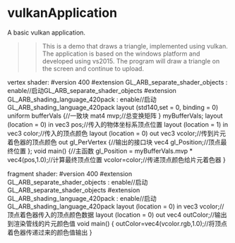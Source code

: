 # vulkanApplication
A basic vulkan application.
>>This is a demo that draws a triangle, implemented using vulkan.
>>The application is based on the windows platform and developed using vs2015.
>>The program will draw a triangle on the screen and continue to upload.

vertex shader:
#version 400
#extension GL_ARB_separate_shader_objects : enable//启动GL_ARB_separate_shader_objects
#extension GL_ARB_shading_language_420pack : enable//启动GL_ARB_shading_language_420pack
layout (std140,set = 0, binding = 0) uniform bufferVals {//一致块
    mat4 mvp;//总变换矩阵
} myBufferVals;
layout (location = 0) in vec3 pos;//传入的物体坐标系顶点位置
layout (location = 1) in vec3 color;//传入的顶点颜色
layout (location = 0) out vec3 vcolor;//传到片元着色器的顶点颜色
out gl_PerVertex {//输出的接口块
	vec4 gl_Position;//顶点最终位置
};
void main() {//主函数
    gl_Position = myBufferVals.mvp * vec4(pos,1.0);//计算最终顶点位置
    vcolor=color;//传递顶点颜色给片元着色器
}

fragment shader:
#version 400
#extension GL_ARB_separate_shader_objects : enable//启动GL_ARB_separate_shader_objects
#extension GL_ARB_shading_language_420pack : enable//启动GL_ARB_shading_language_420pack
layout (location = 0) in vec3 vcolor;//顶点着色器传入的顶点颜色数据
layout (location = 0) out vec4 outColor;//输出到渲染管线的片元颜色值
void main() {
   outColor=vec4(vcolor.rgb,1.0);//将顶点着色器传递过来的颜色值输出
}
